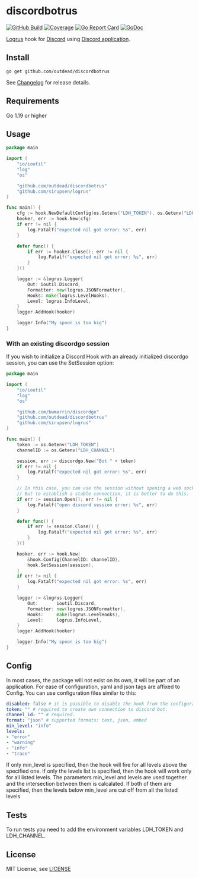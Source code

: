 # discordbotrus
[![GitHub Build](https://github.com/outdead/discordbotrus/workflows/build/badge.svg)](https://github.com/goutdead/discordbotrus/actions)
[![Coverage](https://gocover.io/_badge/github.com/outdead/discordbotrus?0 "coverage")](https://gocover.io/github.com/outdead/discordbotrus)
[![Go Report Card](https://goreportcard.com/badge/github.com/outdead/discordbotrus)](https://goreportcard.com/report/github.com/outdead/discordbotrus)
[![GoDoc](https://img.shields.io/badge/godoc-reference-blue.svg)](https://godoc.org/github.com/outdead/discordbotrus)

[Logrus](https://github.com/sirupsen/logrus) hook for [Discord](https://discordapp.com/) using [Discord application](https://discordapp.com/developers/applications/).

## Install

```text
go get github.com/outdead/discordbotrus
```

See [Changelog](CHANGELOG.md) for release details.

## Requirements

Go 1.19 or higher

## Usage

```go
package main

import (
	"io/ioutil"
	"log"
	"os"

	"github.com/outdead/discordbotrus"
	"github.com/sirupsen/logrus"
)

func main() {
	cfg := hook.NewDefaultConfig(os.Getenv("LDH_TOKEN"), os.Getenv("LDH_CHANNEL"))
	hooker, err := hook.New(cfg)
	if err != nil {
		log.Fatalf("expected nil got error: %s", err)
	}

	defer func() {
		if err := hooker.Close(); err != nil {
			log.Fatalf("expected nil got error: %s", err)
		}
	}()

	logger := &logrus.Logger{
		Out: ioutil.Discard, 
		Formatter: new(logrus.JSONFormatter), 
		Hooks: make(logrus.LevelHooks), 
		Level: logrus.InfoLevel,
	}
	logger.AddHook(hooker)

	logger.Info("My spoon is too big")
}
```

### With an existing discordgo session

If you wish to initialize a Discord Hook with an already initialized discordgo session, you can use the SetSession option:

```go
package main

import (
	"io/ioutil"
	"log"
	"os"

	"github.com/bwmarrin/discordgo"
	"github.com/outdead/discordbotrus"
	"github.com/sirupsen/logrus"
)

func main() {
	token := os.Getenv("LDH_TOKEN")
	channelID := os.Getenv("LDH_CHANNEL")

	session, err := discordgo.New("Bot " + token)
	if err != nil {
		log.Fatalf("expected nil got error: %s", err)
	}

	// In this case, you can use the session without opening a web socket.
	// But to establish a stable connection, it is better to do this.
	if err := session.Open(); err != nil {
		log.Fatalf("open discord session error: %s", err)
	}

	defer func() {
		if err != session.Close() {
			log.Fatalf("expected nil got error: %s", err)
		}
	}()

	hooker, err := hook.New(
		&hook.Config{ChannelID: channelID},
		hook.SetSession(session),
	)
	if err != nil {
		log.Fatalf("expected nil got error: %s", err)
	}

	logger := &logrus.Logger{
		Out:       ioutil.Discard,
		Formatter: new(logrus.JSONFormatter),
		Hooks:     make(logrus.LevelHooks),
		Level:     logrus.InfoLevel,
	}
	logger.AddHook(hooker)

	logger.Info("My spoon is too big")
}
```

## Config

In most cases, the package will not exist on its own, it will be part of an application. For ease of configuration, 
yaml and json tags are affixed to Config. You can use configuration files similar to this:

```yaml
disabled: false # it is possible to disable the hook from the configuration file.
token: "" # required to create own connection to discord bot.
channel_id: "" # required.
format: "json" # supported formats: text, json, embed
min_level: "info"
levels:
- "error"
- "warning"
- "info"
- "trace"
```

If only min_level is specified, then the hook will fire for all levels above the specified one. If only the levels 
list is specified, then the hook will work only for all listed levels. The parameters min_level and levels are used 
together and the intersection between them is calcalated. If both of them are specified, then the levels below min_level are cut off from all the listed levels

## Tests

To run tests you need to add the environment variables LDH_TOKEN and LDH_CHANNEL.

## License

MIT License, see [LICENSE](LICENSE)
